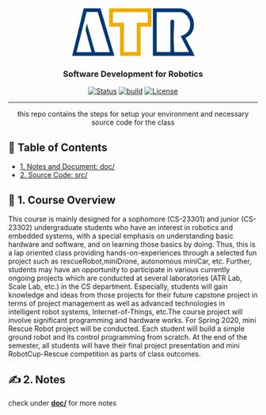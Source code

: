 <p align="center">
  <a href="" rel="noopener">
 <img src="resources/images/ATR-logo.gif" alt="ATR"></a>
</p>

<h3 align="center">Software Development for Robotics</h3>

<div align="center">

  [![Status](https://img.shields.io/badge/status-active-success.svg)]() 
  [![build](https://img.shields.io/badge/build-melodic-green)]()
  [![License](https://img.shields.io/badge/license-MIT-blue.svg)](/LICENSE)

</div>

---

<p align="center"> this repo contains the steps for setup your environment and necessary source code for the class
</p>


## 📝 Table of Contents
+ [1. Notes and Document: doc/](#overview)
+ [2. Source Code: src/](#pc_setup)


## 🏁 1. Course Overview <a name = "overview"></a>
This course is mainly designed for a sophomore (CS-23301) and junior (CS-23302)
undergraduate students who have an interest in robotics and embedded systems, with a special
emphasis on understanding basic hardware and software, and on learning those basics by doing.
Thus, this is a lap oriented class providing hands-on-experiences through a selected fun project
such as rescueRobot,miniDrone, autonomous miniCar, etc. Further, students may have an
opportunity to participate in various currently ongoing projects which are conducted at several
laboratories (ATR Lab, Scale Lab, etc.) in the CS department. Especially, students will gain
knowledge and ideas from those projects for their future capstone project in terms of project
management as well as advanced technologies in intelligent robot systems, Internet-of-Things,
etc.The course project will involve significant programming and hardware works. For Spring 2020,
mini Rescue Robot project will be conducted. Each student will build a simple ground robot and
its control programming from scratch. At the end of the semester, all students will have their
final project presentation and mini RobotCup-Rescue competition as parts of class outcomes.


## ✍️ 2. Notes <a name = "notes"></a>
check under **[doc/](https://github.com/ksu-cs-robotics/robotics-and-embedded-system-spring-2020/tree/master/doc)** for more notes